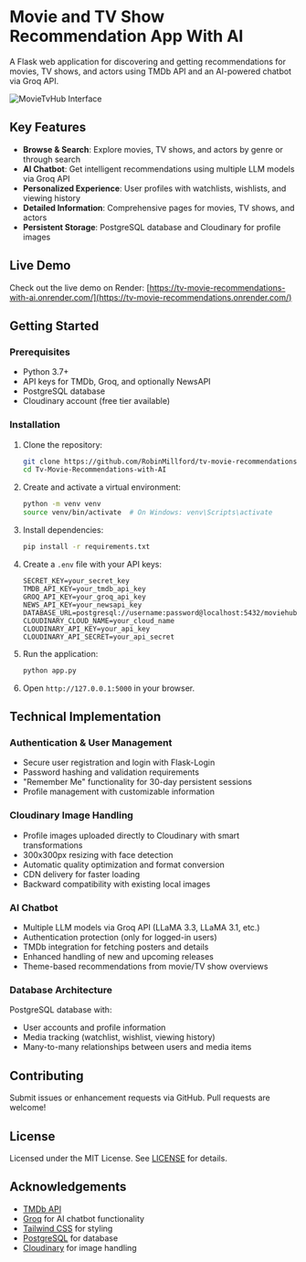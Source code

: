 # Movie and TV Show Recommendation App With AI

A Flask web application for discovering and getting recommendations for movies, TV shows, and actors using TMDb API and an AI-powered chatbot via Groq API.

![MovieTvHub Interface](images/MovieTvHub-Discover-Movies-Shows-People-04-16-2025_11_22_PM.png)

## Key Features

- **Browse & Search**: Explore movies, TV shows, and actors by genre or through search
- **AI Chatbot**: Get intelligent recommendations using multiple LLM models via Groq API
- **Personalized Experience**: User profiles with watchlists, wishlists, and viewing history
- **Detailed Information**: Comprehensive pages for movies, TV shows, and actors
- **Persistent Storage**: PostgreSQL database and Cloudinary for profile images

## Live Demo

Check out the live demo on Render: [https://tv-movie-recommendations-with-ai.onrender.com/](https://tv-movie-recommendations.onrender.com/)

## Getting Started

### Prerequisites

- Python 3.7+
- API keys for TMDb, Groq, and optionally NewsAPI
- PostgreSQL database
- Cloudinary account (free tier available)

### Installation

1. Clone the repository:

   ```bash
   git clone https://github.com/RobinMillford/tv-movie-recommendations.git
   cd Tv-Movie-Recommendations-with-AI
   ```

2. Create and activate a virtual environment:

   ```bash
   python -m venv venv
   source venv/bin/activate  # On Windows: venv\Scripts\activate
   ```

3. Install dependencies:

   ```bash
   pip install -r requirements.txt
   ```

4. Create a `.env` file with your API keys:

   ```env
   SECRET_KEY=your_secret_key
   TMDB_API_KEY=your_tmdb_api_key
   GROQ_API_KEY=your_groq_api_key
   NEWS_API_KEY=your_newsapi_key
   DATABASE_URL=postgresql://username:password@localhost:5432/moviehub
   CLOUDINARY_CLOUD_NAME=your_cloud_name
   CLOUDINARY_API_KEY=your_api_key
   CLOUDINARY_API_SECRET=your_api_secret
   ```

5. Run the application:

   ```bash
   python app.py
   ```

6. Open `http://127.0.0.1:5000` in your browser.

## Technical Implementation

### Authentication & User Management

- Secure user registration and login with Flask-Login
- Password hashing and validation requirements
- "Remember Me" functionality for 30-day persistent sessions
- Profile management with customizable information

### Cloudinary Image Handling

- Profile images uploaded directly to Cloudinary with smart transformations
- 300x300px resizing with face detection
- Automatic quality optimization and format conversion
- CDN delivery for faster loading
- Backward compatibility with existing local images

### AI Chatbot

- Multiple LLM models via Groq API (LLaMA 3.3, LLaMA 3.1, etc.)
- Authentication protection (only for logged-in users)
- TMDb integration for fetching posters and details
- Enhanced handling of new and upcoming releases
- Theme-based recommendations from movie/TV show overviews

### Database Architecture

PostgreSQL database with:

- User accounts and profile information
- Media tracking (watchlist, wishlist, viewing history)
- Many-to-many relationships between users and media items

## Contributing

Submit issues or enhancement requests via GitHub. Pull requests are welcome!

## License

Licensed under the MIT License. See [LICENSE](LICENSE) for details.

## Acknowledgements

- [TMDb API](https://www.themoviedb.org/documentation/api)
- [Groq](https://groq.com/) for AI chatbot functionality
- [Tailwind CSS](https://tailwindcss.com/) for styling
- [PostgreSQL](https://www.postgresql.org/) for database
- [Cloudinary](https://cloudinary.com/) for image handling
